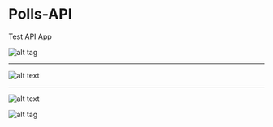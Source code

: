 # Polls-API
Test API App

![alt tag](http://del.h-cdn.co/assets/15/30/1437495578-tenderss2.png)

********

![alt text](http://finedininglovers.cdn.crosscast-system.com/BlogPost/l_10926_tender.png "Description goes here")

*****

![alt text](https://media.giphy.com/media/c8NVDPxyO02uk/giphy-downsized-large.gif "Description goes here")

![alt tag](https://media.giphy.com/media/c8NVDPxyO02uk/giphy-downsized-large.gif)


